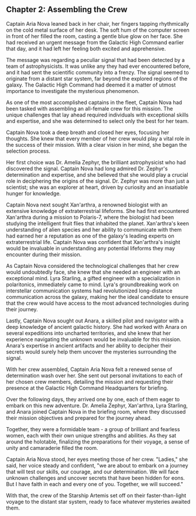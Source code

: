 ## Chapter 2: Assembling the Crew

Captain Aria Nova leaned back in her chair, her fingers tapping rhythmically on the cold metal surface of her desk. The soft hum of the computer screen in front of her filled the room, casting a gentle blue glow on her face. She had received an urgent message from the Galactic High Command earlier that day, and it had left her feeling both excited and apprehensive.

The message was regarding a peculiar signal that had been detected by a team of astrophysicists. It was unlike any they had ever encountered before, and it had sent the scientific community into a frenzy. The signal seemed to originate from a distant star system, far beyond the explored regions of the galaxy. The Galactic High Command had deemed it a matter of utmost importance to investigate the mysterious phenomenon.

As one of the most accomplished captains in the fleet, Captain Nova had been tasked with assembling an all-female crew for this mission. The unique challenges that lay ahead required individuals with exceptional skills and expertise, and she was determined to select only the best for her team.

Captain Nova took a deep breath and closed her eyes, focusing her thoughts. She knew that every member of her crew would play a vital role in the success of their mission. With a clear vision in her mind, she began the selection process.

Her first choice was Dr. Amelia Zephyr, the brilliant astrophysicist who had discovered the signal. Captain Nova had long admired Dr. Zephyr's determination and expertise, and she believed that she would play a crucial role in deciphering the origins of the signal. Dr. Zephyr was more than just a scientist; she was an explorer at heart, driven by curiosity and an insatiable hunger for knowledge.

Captain Nova next sought Xan'arthra, a renowned biologist with an extensive knowledge of extraterrestrial lifeforms. She had first encountered Xan'arthra during a mission to Polaris-7, where the biologist had been studying the intelligent fruit flies that inhabited the planet. Xan'arthra's keen understanding of alien species and her ability to communicate with them had earned her a reputation as one of the galaxy's leading experts on extraterrestrial life. Captain Nova was confident that Xan'arthra's insight would be invaluable in understanding any potential lifeforms they may encounter during their mission.

As Captain Nova considered the technological challenges that her crew would undoubtedly face, she knew that she needed an engineer with an exceptional mind. Lyra Starling, a gifted engineer with a specialization in polaritonics, immediately came to mind. Lyra's groundbreaking work on interstellar communication systems had revolutionized long-distance communication across the galaxy, making her the ideal candidate to ensure that the crew would have access to the most advanced technologies during their journey.

Lastly, Captain Nova sought out Anara, a skilled pilot and navigator with a deep knowledge of ancient galactic history. She had worked with Anara on several expeditions into uncharted territories, and she knew that her experience navigating the unknown would be invaluable for this mission. Anara's expertise in ancient artifacts and her ability to decipher their secrets would surely help them uncover the mysteries surrounding the signal.

With her crew assembled, Captain Aria Nova felt a renewed sense of determination wash over her. She sent out personal invitations to each of her chosen crew members, detailing the mission and requesting their presence at the Galactic High Command Headquarters for briefing.

Over the following days, they arrived one by one, each of them eager to embark on this new adventure. Dr. Amelia Zephyr, Xan'arthra, Lyra Starling, and Anara joined Captain Nova in the briefing room, where they discussed their mission objectives and prepared for the journey ahead.

Together, they were a formidable team - a group of brilliant and fearless women, each with their own unique strengths and abilities. As they sat around the holotable, finalizing the preparations for their voyage, a sense of unity and camaraderie filled the room.

Captain Aria Nova stood, her eyes meeting those of her crew. "Ladies," she said, her voice steady and confident, "we are about to embark on a journey that will test our skills, our courage, and our determination. We will face unknown challenges and uncover secrets that have been hidden for eons. But I have faith in each and every one of you. Together, we will succeed."

With that, the crew of the Starship Artemis set off on their faster-than-light voyage to the distant star system, ready to face whatever mysteries awaited them.
